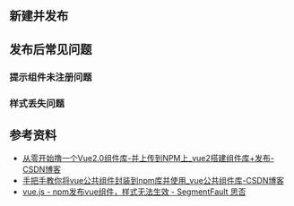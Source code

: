 ## 新建并发布



## 发布后常见问题

### 提示组件未注册问题

### 样式丢失问题

## 参考资料

- [从零开始撸一个Vue2.0组件库-并上传到NPM上_vue2搭建组件库+发布-CSDN博客](https://blog.csdn.net/weixin_42950333/article/details/120415621)
- [手把手教你将vue公共组件封装到npm库并使用_vue公共组件库-CSDN博客](https://blog.csdn.net/m0_53582519/article/details/131394089)
- [vue.js - npm发布vue组件，样式无法生效 - SegmentFault 思否](https://segmentfault.com/q/1010000023061985)